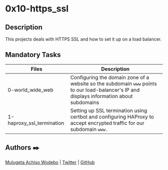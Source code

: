 # 0x10-https_ssl

## Description

This projects deals with HTTPS SSL and how to set it up on a load balancer.

## Mandatory Tasks

| Files | Description |
| ----- | ----------- |
| 0-world_wide_web | Configuring the domain zone of a website so the subdomain `www` points to our load-balancer's IP and displays information about subdomains |
| 1-haproxy_ssl_termination | Setting up SSL termination using certbot and configuring HAProxy to accept encrypted traffic for our subdomain `www.` |

## Authors :black_nib:

[Mulugeta Achiso Wodebo](https://www.linkedin.com/in/mulugeta-wodebo-843118170) | [Twitter](https://twitter.com/anem_achiso) | [GitHub](https://github.com/Anemachiso)
